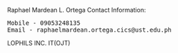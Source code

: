 Raphael Mardean L. Ortega
Contact Information:
<pre>
Mobile - 09053248135 
Email - raphaelmardean.ortega.cics@ust.edu.ph
</pre>
LOPHILS INC. IT(OJT)

